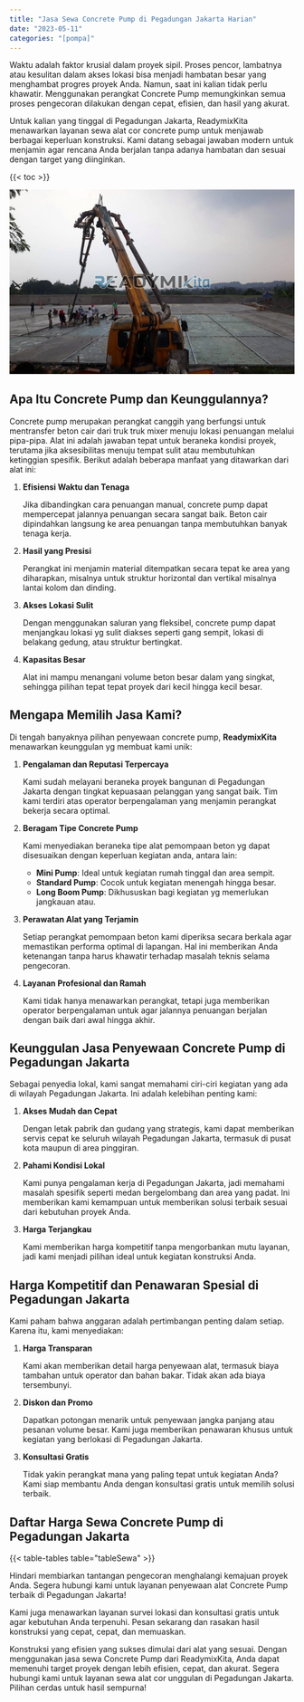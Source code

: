 ```yaml
---
title: "Jasa Sewa Concrete Pump di Pegadungan Jakarta Harian"
date: "2023-05-11"
categories: "[pompa]"
---
```


Waktu adalah faktor krusial dalam proyek sipil. Proses pencor,  lambatnya atau kesulitan dalam akses lokasi bisa menjadi hambatan besar yang menghambat progres proyek Anda. Namun, saat ini kalian tidak perlu khawatir. Menggunakan perangkat Concrete Pump memungkinkan semua proses pengecoran dilakukan dengan cepat, efisien, dan hasil yang akurat.

Untuk kalian yang tinggal di Pegadungan Jakarta, ReadymixKita menawarkan layanan sewa alat cor concrete pump untuk menjawab berbagai keperluan konstruksi. Kami datang sebagai jawaban modern untuk menjamin agar rencana Anda berjalan tanpa adanya hambatan dan sesuai dengan target yang diinginkan.

{{< toc >}}

![Jasa Sewa Concrete Pump di Pegadungan Jakarta Harian](/images/pompa/sewa-pompa-06.jpg)

## Apa Itu Concrete Pump dan Keunggulannya?

Concrete pump merupakan perangkat canggih yang berfungsi untuk mentransfer beton cair dari truk truk mixer menuju lokasi penuangan melalui pipa-pipa. Alat ini adalah jawaban tepat untuk beraneka kondisi proyek, terutama jika aksesibilitas menuju tempat sulit atau membutuhkan ketinggian spesifik. Berikut adalah beberapa manfaat yang ditawarkan dari alat ini:

1. **Efisiensi Waktu dan Tenaga**

   Jika dibandingkan cara penuangan manual, concrete pump dapat mempercepat jalannya penuangan secara sangat baik. Beton cair dipindahkan langsung ke area penuangan tanpa membutuhkan banyak tenaga kerja.

2. **Hasil yang Presisi**

   Perangkat ini menjamin material ditempatkan secara tepat ke area yang diharapkan, misalnya untuk struktur horizontal dan vertikal misalnya lantai kolom dan dinding.

3. **Akses Lokasi Sulit**

   Dengan menggunakan saluran yang fleksibel, concrete pump dapat menjangkau lokasi yg sulit diakses seperti gang sempit, lokasi di belakang gedung, atau struktur bertingkat.

4. **Kapasitas Besar**

   Alat ini mampu menangani volume beton besar dalam yang singkat, sehingga pilihan tepat tepat proyek dari kecil hingga kecil besar.

## Mengapa Memilih Jasa Kami?

Di tengah banyaknya pilihan penyewaan concrete pump, **ReadymixKita** menawarkan keunggulan yg membuat kami unik:

1. **Pengalaman dan Reputasi Terpercaya**

   Kami sudah melayani beraneka proyek bangunan di Pegadungan Jakarta dengan tingkat kepuasaan pelanggan yang sangat baik. Tim kami terdiri atas operator berpengalaman yang menjamin perangkat bekerja secara optimal.

2. **Beragam Tipe Concrete Pump**

   Kami menyediakan beraneka tipe alat pemompaan beton yg dapat disesuaikan dengan keperluan kegiatan anda, antara lain:
   - **Mini Pump**: Ideal untuk kegiatan rumah tinggal dan area sempit.
   - **Standard Pump**: Cocok untuk kegiatan menengah hingga besar.
   - **Long Boom Pump**: Dikhususkan bagi kegiatan yg memerlukan jangkauan atau.

3. **Perawatan Alat yang Terjamin**

   Setiap perangkat pemompaan beton kami diperiksa secara berkala agar memastikan performa optimal di lapangan. Hal ini memberikan Anda ketenangan tanpa harus khawatir terhadap masalah teknis selama pengecoran.

4. **Layanan Profesional dan Ramah**

   Kami tidak hanya menawarkan perangkat, tetapi juga memberikan operator berpengalaman untuk agar jalannya penuangan berjalan dengan baik dari awal hingga akhir.

## Keunggulan Jasa Penyewaan Concrete Pump di Pegadungan Jakarta

Sebagai penyedia lokal, kami sangat memahami ciri-ciri kegiatan yang ada di wilayah Pegadungan Jakarta. Ini adalah kelebihan penting kami:

1. **Akses Mudah dan Cepat**

   Dengan letak pabrik dan gudang yang strategis, kami dapat memberikan servis cepat ke seluruh wilayah Pegadungan Jakarta, termasuk di pusat kota maupun di area pinggiran.

2. **Pahami Kondisi Lokal**

   Kami punya pengalaman kerja di Pegadungan Jakarta, jadi memahami masalah spesifik seperti medan bergelombang dan area yang padat. Ini memberikan kami kemampuan untuk memberikan solusi terbaik sesuai dari kebutuhan proyek Anda.

3. **Harga Terjangkau**

   Kami memberikan harga kompetitif tanpa mengorbankan mutu layanan, jadi kami menjadi pilihan ideal untuk kegiatan konstruksi Anda.

## Harga Kompetitif dan Penawaran Spesial di Pegadungan Jakarta

Kami paham bahwa anggaran adalah pertimbangan penting dalam setiap. Karena itu, kami menyediakan:

1. **Harga Transparan**

   Kami akan memberikan detail harga penyewaan alat, termasuk biaya tambahan untuk operator dan bahan bakar. Tidak akan ada biaya tersembunyi.

2. **Diskon dan Promo**

   Dapatkan potongan menarik untuk penyewaan jangka panjang atau pesanan volume besar. Kami juga memberikan penawaran khusus untuk kegiatan yang berlokasi di Pegadungan Jakarta.

3. **Konsultasi Gratis**

   Tidak yakin perangkat mana yang paling tepat untuk kegiatan Anda? Kami siap membantu Anda dengan konsultasi gratis untuk memilih solusi terbaik.

## Daftar Harga Sewa Concrete Pump di Pegadungan Jakarta

{{< table-tables table="tableSewa" >}}

Hindari membiarkan tantangan pengecoran menghalangi kemajuan proyek Anda. Segera hubungi kami untuk layanan penyewaan alat Concrete Pump terbaik di Pegadungan Jakarta!

Kami juga menawarkan layanan survei lokasi dan konsultasi gratis untuk agar kebutuhan Anda terpenuhi. Pesan sekarang dan rasakan hasil konstruksi yang cepat, cepat, dan memuaskan.

Konstruksi yang efisien yang sukses dimulai dari alat yang sesuai. Dengan menggunakan jasa sewa Concrete Pump dari ReadymixKita, Anda dapat memenuhi target proyek dengan lebih efisien, cepat, dan akurat. Segera hubungi kami untuk layanan sewa alat cor unggulan di Pegadungan Jakarta. Pilihan cerdas untuk hasil sempurna!